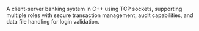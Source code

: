 A client-server banking system in C++ using TCP sockets, supporting multiple roles with secure transaction management, audit capabilities, and data file handling for login validation.
